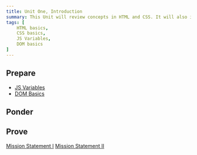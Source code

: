 ```yaml
---
title: Unit One, Introduction
summary: This Unit will review concepts in HTML and CSS. It will also introduce the basics of Javascript to allow us to begin to make our web pages dynamic
tags: [
	HTML basics,
	CSS basics,
	JS Variables,
	DOM basics
]
---
```


## Prepare

- [JS Variables](https://byui-cit.github.io/learning-modules/modules/js/variables/)
- [DOM Basics](https://byui-cit.github.io/learning-modules/modules/js/dom-basics/)

## Ponder

## Prove

[Mission Statement I](../../prove/mission-statement-1)
[Mission Statement II](../../prove/mission-statement-2)
